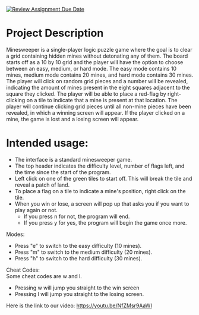 [![Review Assignment Due Date](https://classroom.github.com/assets/deadline-readme-button-22041afd0340ce965d47ae6ef1cefeee28c7c493a6346c4f15d667ab976d596c.svg)](https://classroom.github.com/a/YxXKqIeT)
# Project Description

Minesweeper is a single-player logic puzzle game where the goal is to clear a grid containing hidden mines without detonating any of them. The board starts off as a 10 by 10 grid and the player will have the option to choose between an easy, medium, or hard mode. The easy mode contains 10 mines, medium mode contains 20 mines, and hard mode contains 30 mines. The player will click on random grid pieces and a number will be revealed, indicating the amount of mines present in the eight squares adjacent to the square they clicked. The player will be able to place a red-flag by right-clicking on a tile to indicate that a mine is present at that location. The player will continue clicking grid pieces until all non-mine pieces have been revealed, in which a winning screen will appear. If the player clicked on a mine, the game is lost and a losing screen will appear.

# Intended usage:

- The interface is a standard minesweeper game.   
- The top header indicates the difficulty level, number of flags left, and the time since the start of the program. 
- Left click on one of the green tiles to start off. This will break the tile and reveal a patch of land.   
- To place a flag on a tile to indicate a mine's position, right click on the tile.   
- When you win or lose, a screen will pop up that asks you if you want to play again or not.   
  - If you press n for not, the program will end.   
  - If you press y for yes, the program will begin the game once more.
 
Modes:   
  - Press "e" to switch to the easy difficulty (10 mines).
  - Press "m" to switch to the medium difficulty (20 mines).
  - Press "h" to switch to the hard difficulty (30 mines). 

Cheat Codes:  
  Some cheat codes are w and l.  
  - Pressing w will jump you straight to the win screen   
  - Pressing l will jump you straight to the losing screen.   


Here is the link to our video: https://youtu.be/NfZMsr9AaWI

